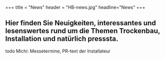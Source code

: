 +++
title = "News"
header = "HB-news.jpg"
headline="News"
+++


## Hier finden Sie Neuigkeiten, interessantes und lesenswertes rund um die Themen Trockenbau, Installation und natürlich **presssta**.

todo Michi: Messetermine, PR-text der Installateur


